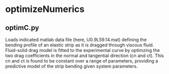 # optimizeNumerics

## optimC.py
Loads indicated matlab data file (here, U0.9L59.14.mat) defining the bending profile of an elastic strip as it is dragged through viscous fluid.  Fluid-solid drag model is fitted to the experimental curve by optimzing the two drag coefficients in the normal and tangential direction (cn and ct).  This cn and ct is found to be constant over a range of parameters, providing a predictive model of the strip bending given system parameters.
